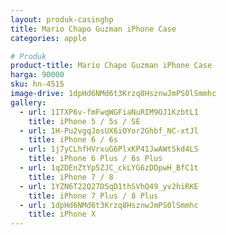 ```yaml
---
layout: produk-casinghp
title: Mario Chapo Guzman iPhone Case
categories: apple

# Produk
product-title: Mario Chapo Guzman iPhone Case
harga: 90000
sku: hn-4515
image-drive: 1dpHd6NMd6t3Krzq8HsznwJmPS0lSmmhc
gallery:
  - url: 1ITXP6v-fmFwqWGFiaNuRIM9OJ1KzbtL1
    title: iPhone 5 / 5s / SE
  - url: 1H-Pu2vgqJosUX6iOYor2Ghbf_NC-xtJl
    title: iPhone 6 / 6s
  - url: 1j7yCLhfHVrxuG6PlxKP41JwAWtSkd4LS
    title: iPhone 6 Plus / 6s Plus
  - url: 1q2DEnZtYp5ZJC_ckLYG6zDDpwH_BfC1t
    title: iPhone 7 / 8
  - url: 1YZN6T22Q27DSqD1thSVhQ49_yv2hiRKE
    title: iPhone 7 Plus / 8 Plus
  - url: 1dpHd6NMd6t3Krzq8HsznwJmPS0lSmmhc
    title: iPhone X
---
```

